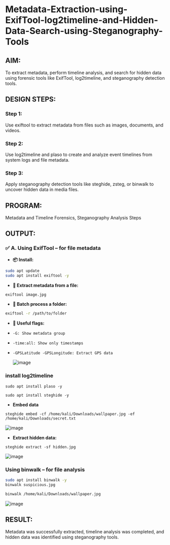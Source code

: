 # Metadata-Extraction-using-ExifTool-log2timeline-and-Hidden-Data-Search-using-Steganography-Tools
## AIM:
To extract metadata, perform timeline analysis, and search for hidden data using forensic tools like ExifTool, log2timeline, and steganography detection tools.
 
## DESIGN STEPS:
### Step 1:
Use exiftool to extract metadata from files such as images, documents, and videos.

### Step 2:
Use log2timeline and plaso to create and analyze event timelines from system logs and file metadata.

### Step 3:
Apply steganography detection tools like steghide, zsteg, or binwalk to uncover hidden data in media files.

## PROGRAM:
Metadata and Timeline Forensics, Steganography Analysis Steps

## OUTPUT:
### ✅ A. Using ExifTool – for file metadata
- **📦 Install:**
```bash
sudo apt update
sudo apt install exiftool -y
```
- **📂 Extract metadata from a file:**
```bash
exiftool image.jpg
```
- **📁 Batch process a folder:**
```bash
exiftool -r /path/to/folder
```
- **📌 Useful flags:**
  
- ```-G: Show metadata group```

- ```-time:all: Show only timestamps```

- ```-GPSLatitude -GPSLongitude: Extract GPS data```

  ![image](https://github.com/user-attachments/assets/861dc1d1-4932-460d-9261-2e3295ee9f42)

### install log2timeline
```
sudo apt install plaso -y
```

```
sudo apt install steghide -y
```
- **Embed data**
```
steghide embed -cf /home/kali/Downloads/wallpaper.jpg -ef /home/kali/Downloads/secret.txt
```
![image](https://github.com/user-attachments/assets/d34970ca-ee2c-4a7f-9980-518b74962f02)

- **Extract hidden data:**
```
steghide extract -sf hidden.jpg

```
![image](https://github.com/user-attachments/assets/85520110-9150-417a-b6a9-28e559100cf7)

### Using binwalk – for file analysis
```bash
sudo apt install binwalk -y
binwalk suspicious.jpg
```
```bash
binwalk /home/kali/Downloads/wallpaper.jpg
```
![image](https://github.com/user-attachments/assets/b26be271-0680-491f-8868-1216de6fd7eb)

## RESULT:
Metadata was successfully extracted, timeline analysis was completed, and hidden data was identified using steganography tools.
